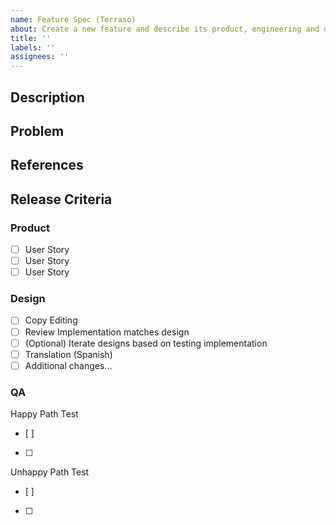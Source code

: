 ```yaml
---
name: Feature Spec (Terraso)
about: Create a new feature and describe its product, engineering and design work
title: ''
labels: ''
assignees: ''
---
```


## Description


## Problem


## References


## Release Criteria

### Product
- [ ] User Story
- [ ] User Story
- [ ] User Story

### Design 
- [ ] Copy Editing
- [ ] Review Implementation matches design
- [ ] (Optional) Iterate designs based on testing implementation
- [ ] Translation (Spanish)
- [ ] Additional changes...

### QA
Happy Path Test
- [ ] 
- [ ] 

Unhappy Path Test
- [ ] 
- [ ] 

